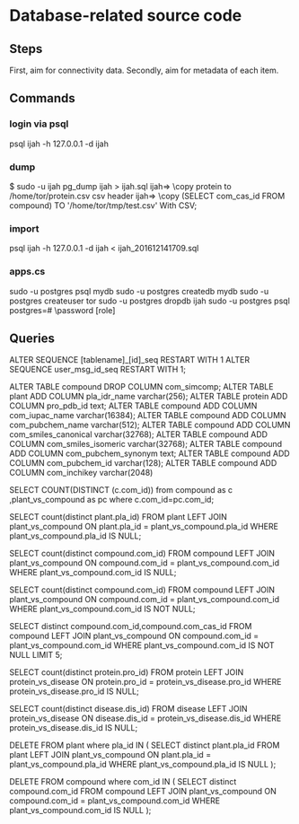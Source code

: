 # Database-related source code

## Steps
First, aim for connectivity data.
Secondly, aim for metadata of each item.

## Commands

### login via psql
psql ijah  -h 127.0.0.1 -d ijah

### dump
$ sudo -u ijah pg_dump ijah > ijah.sql
ijah=> \copy protein to /home/tor/protein.csv csv header
ijah=> \copy (SELECT com_cas_id FROM compound) TO '/home/tor/tmp/test.csv' With CSV;

### import
psql ijah  -h 127.0.0.1 -d ijah < ijah_201612141709.sql

### apps.cs
sudo -u postgres psql mydb
sudo -u postgres createdb mydb
sudo -u postgres createuser tor
sudo -u postgres dropdb ijah
sudo -u postgres psql
postgres=# \password [role]

## Queries

ALTER SEQUENCE [tablename]_[id]_seq RESTART WITH 1
ALTER SEQUENCE user_msg_id_seq RESTART WITH 1;

ALTER TABLE compound DROP COLUMN com_simcomp;
ALTER TABLE plant ADD COLUMN pla_idr_name varchar(256);
ALTER TABLE protein ADD COLUMN pro_pdb_id text;
ALTER TABLE compound ADD COLUMN com_iupac_name varchar(16384);
ALTER TABLE compound ADD COLUMN com_pubchem_name varchar(512);
ALTER TABLE compound ADD COLUMN com_smiles_canonical varchar(32768);
ALTER TABLE compound ADD COLUMN com_smiles_isomeric varchar(32768);
ALTER TABLE compound ADD COLUMN com_pubchem_synonym text;
ALTER TABLE compound ADD COLUMN com_pubchem_id varchar(128);
ALTER TABLE compound ADD COLUMN com_inchikey varchar(2048)

SELECT COUNT(DISTINCT (c.com_id)) from compound as c ,plant_vs_compound as pc where c.com_id=pc.com_id;

SELECT
count(distinct plant.pla_id)
FROM
plant
LEFT JOIN
plant_vs_compound
ON
plant.pla_id = plant_vs_compound.pla_id
WHERE
plant_vs_compound.pla_id IS NULL;

SELECT
count(distinct compound.com_id)
FROM
compound
LEFT JOIN
plant_vs_compound
ON
compound.com_id = plant_vs_compound.com_id
WHERE
plant_vs_compound.com_id IS NULL;

SELECT
count(distinct compound.com_id)
FROM
compound
LEFT JOIN
plant_vs_compound
ON
compound.com_id = plant_vs_compound.com_id
WHERE
plant_vs_compound.com_id IS NOT NULL;

SELECT
distinct compound.com_id,compound.com_cas_id
FROM
compound
LEFT JOIN
plant_vs_compound
ON
compound.com_id = plant_vs_compound.com_id
WHERE
plant_vs_compound.com_id IS NOT NULL
LIMIT 5;

SELECT
count(distinct protein.pro_id)
FROM
protein
LEFT JOIN
protein_vs_disease
ON
protein.pro_id = protein_vs_disease.pro_id
WHERE
protein_vs_disease.pro_id IS NULL;

SELECT
count(distinct disease.dis_id)
FROM
disease
LEFT JOIN
protein_vs_disease
ON
disease.dis_id = protein_vs_disease.dis_id
WHERE
protein_vs_disease.dis_id IS NULL;

DELETE FROM plant where pla_id IN (
SELECT
distinct plant.pla_id
FROM
plant
LEFT JOIN
plant_vs_compound
ON
plant.pla_id = plant_vs_compound.pla_id
WHERE
plant_vs_compound.pla_id IS NULL
);

DELETE FROM compound where com_id IN (
SELECT
distinct compound.com_id
FROM
compound
LEFT JOIN
plant_vs_compound
ON
compound.com_id = plant_vs_compound.com_id
WHERE
plant_vs_compound.com_id IS NULL
);
